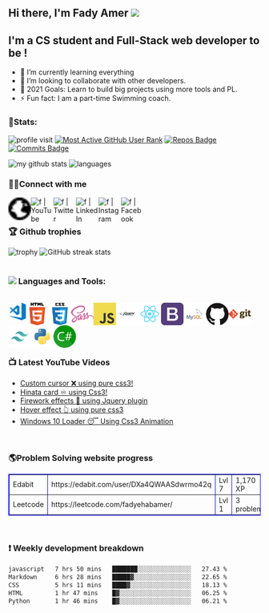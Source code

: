 ## Hi there, I'm Fady Amer <img src="https://media.giphy.com/media/hvRJCLFzcasrR4ia7z/giphy.gif" width="25px">

## I'm a CS student and Full-Stack web developer to be !
- 🌱 I’m currently learning everything
- 👯 I’m looking to collaborate with other developers. 
- 🥅 2021 Goals: Learn to build big projects using more tools and PL.
- ⚡ Fun fact: I am a part-time Swimming coach. 

### 👦Stats:
<div align="left">

![profile visit](https://komarev.com/ghpvc/?username=fadyehabamer) [![Most Active GitHub User Rank](https://endy419y2alipob.m.pipedream.net)](https://commits.top/egypt.html) [![Repos Badge](https://badges.pufler.dev/repos/fadyehabamer)](https://badges.pufler.dev) [![Commits Badge](https://badges.pufler.dev/commits/monthly/fadyehabamer)](https://badges.pufler.dev)


<p align="left">
<img src="https://github-readme-stats.vercel.app/api?username=fadyehabamer&show_icons=true&theme=buefy" alt="my github stats" width="420"/>&nbsp;<img src="https://github-readme-stats.vercel.app/api/top-langs/?username=fadyehabamer&layout=compact&theme=buefy" alt="languages" height="165">
</p>
</div>

###  👨‍💻Connect with me

[<img align="left" alt="f  | Website" width="45px" src="https://raw.githubusercontent.com/iconic/open-iconic/master/svg/globe.svg" />][website]
[<img  align="left" alt="f | YouTube" width="45px" src="https://cdn.jsdelivr.net/npm/simple-icons@v3/icons/youtube.svg" />][youtube]
[<img align="left"  alt="f | Twitter" width="45px" src="https://cdn.jsdelivr.net/npm/simple-icons@v3/icons/twitter.svg" />][twitter]
[<img align="left" alt="f | LinkedIn" width="45px" src="https://cdn.jsdelivr.net/npm/simple-icons@v3/icons/linkedin.svg" />][linkedin]
[<img align="left" alt="f | Instagram" width="45px" src="https://cdn.jsdelivr.net/npm/simple-icons@v3/icons/instagram.svg" />][instagram]
[<img align="left" alt="f | Facebook" width="45px" src="https://cdn.jsdelivr.net/npm/simple-icons@3.13.0/icons/facebook.svg" />][facebook]

<br />
<br />

### 🏆 Github trophies


![trophy](https://github-profile-trophy.vercel.app/?username=fadyehabamer&theme=dark)
![GitHub streak stats](https://github-readme-streak-stats.herokuapp.com/?user=fadyehabamer)  
<br />

### <img src="https://media.giphy.com/media/WUlplcMpOCEmTGBtBW/giphy.gif" width="50"> Languages and Tools:
<br>
<!-- start tools and languages -->
<img align="left" alt="Visual Studio Code" width="35px" src="https://raw.githubusercontent.com/github/explore/80688e429a7d4ef2fca1e82350fe8e3517d3494d/topics/visual-studio-code/visual-studio-code.png" />
<img align="left" alt="HTML5" width="45px" src="https://raw.githubusercontent.com/github/explore/80688e429a7d4ef2fca1e82350fe8e3517d3494d/topics/html/html.png" />
<img align="left" alt="CSS3" width="45px" src="https://raw.githubusercontent.com/github/explore/80688e429a7d4ef2fca1e82350fe8e3517d3494d/topics/css/css.png" />
<img align="left" alt="Sass" width="45px" src="https://raw.githubusercontent.com/github/explore/80688e429a7d4ef2fca1e82350fe8e3517d3494d/topics/sass/sass.png" />
<img align="left" alt="JavaScript" width="45px"src="https://raw.githubusercontent.com/github/explore/80688e429a7d4ef2fca1e82350fe8e3517d3494d/topics/javascript/javascript.png"/>
<img align="left" alt="jquery" width="45px" src="https://raw.githubusercontent.com/github/explore/80688e429a7d4ef2fca1e82350fe8e3517d3494d/topics/jquery/jquery.png" />
<img align="left" alt="react" width="45px" src="https://raw.githubusercontent.com/github/explore/80688e429a7d4ef2fca1e82350fe8e3517d3494d/topics/react/react.png" />
<img align="left" alt="bootstrap" width="45px" src="https://raw.githubusercontent.com/github/explore/80688e429a7d4ef2fca1e82350fe8e3517d3494d/topics/bootstrap/bootstrap.png" />
<img align="left" alt="MySQL" width="45px" src="https://raw.githubusercontent.com/github/explore/80688e429a7d4ef2fca1e82350fe8e3517d3494d/topics/mysql/mysql.png" />
<img align="left" alt="GitHub" width="45px" src="https://raw.githubusercontent.com/github/explore/78df643247d429f6cc873026c0622819ad797942/topics/github/github.png" />
<img align="left" alt="git" width="45px" src="https://raw.githubusercontent.com/github/explore/78df643247d429f6cc873026c0622819ad797942/topics/git/git.png" />
<img align="left" alt="git" width="45px" src="https://raw.githubusercontent.com/github/explore/78df643247d429f6cc873026c0622819ad797942/topics/tailwind/tailwind.png" />
<img align="left" alt="git" width="45px" src="https://raw.githubusercontent.com/github/explore/78df643247d429f6cc873026c0622819ad797942/topics/python/python.png" />
<img align="left" alt="git" width="45px" src="https://raw.githubusercontent.com/github/explore/78df643247d429f6cc873026c0622819ad797942/topics/csharp/csharp.png" />
<br>
<br />
<br />
<br />
<br />

### 📺 Latest YouTube Videos
<!-- YOUTUBE:START -->
- [Custom cursor ❌ using pure css3!](https://www.youtube.com/watch?v=mCyXI00u2f4&t=3s)</br>
- [Hinata card ♾️ using Css3!](https://www.youtube.com/watch?v=KJCMXjVpsG0&t=397s) <br/>
- [Firework effects 🎇 using Jquery plugin](https://www.youtube.com/watch?v=cqfYSoXj_UQ) <br/>
- [Hover effect 👆 using pure css3](https://www.youtube.com/watch?v=S2XvcUWyKWQ&t=18s) <br/>
- [Windows 10 Loader 😴 Using Css3 Animation](https://www.youtube.com/watch?v=zmYSQGYb0eM) <br/>
<!-- YOUTUBE:END -->
<br />

### 🌎Problem Solving website progress
<!-- start problem solving -->
<table border = "1" bordercolor = "blue">
   <tr>
    <td>Edabit</td>
    <td>https://edabit.com/user/DXa4QWAASdwrmo42q</td>
    <td>Lvl 7</td>
    <td>1,170 XP</td>
    <td>JS</td>
  </tr>  
   
   <tr>
    <td>Leetcode</td>
    <td>https://leetcode.com/fadyehabamer/</td>
    <td>Lvl 1</td>
    <td>3 problems</td>
    <td>JS</td>
  </tr>  
</table>
<!-- end problem solving -->
<br />

### ❗ Weekly development breakdown

```
javascript   7 hrs 50 mins   ███████░░░░░░░░░░░░░░░   27.43 % 
Markdown     6 hrs 28 mins   █████▓░░░░░░░░░░░░░░░░   22.65 % 
CSS          5 hrs 11 mins   ████▓░░░░░░░░░░░░░░░░░   18.13 % 
HTML         1 hr 47 mins    █▓░░░░░░░░░░░░░░░░░░░░   06.25 % 
Python       1 hr 46 mins    █▓░░░░░░░░░░░░░░░░░░░░   06.21 % 
```

[website]:   https://fady-amer.netlify.app/?fbclid=IwAR0YoDOni8mB5Fi3BoPSOdBRwfQueaN8QZL71CcclguDAU93ccBOxMEI92I
[twitter]:   https://twitter.com/fadyehabamer
[youtube]:   https://www.youtube.com/channel/UCgTxQ_Im4hFWgPM4Qgq6KzA?view_as=subscriber
[instagram]: https://www.instagram.com/fadyehabamer00/
[linkedin]:  https://www.linkedin.com/in/fadyehabamer/
[facebook]:  https://www.facebook.com/fadyehabamer/


